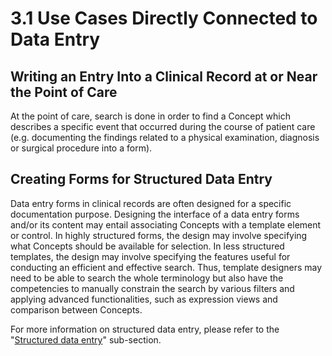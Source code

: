 # 3.1 Use Cases Directly Connected to Data Entry

## Writing an Entry Into a Clinical Record at or Near the Point of Care

At the point of care, search is done in order to find a Concept which describes a specific event that occurred during the course of patient care (e.g. documenting the findings related to a physical examination, diagnosis or surgical procedure into a form).

## Creating Forms for Structured Data Entry

Data entry forms in clinical records are often designed for a specific documentation purpose. Designing the interface of a data entry forms and/or its content may entail associating Concepts with a template element or control. In highly structured forms, the design may involve specifying what Concepts should be available for selection. In less structured templates, the design may involve specifying the features useful for conducting an efficient and effective search. Thus, template designers may need to be able to search the whole terminology but also have the competencies to manually constrain the search by various filters and applying advanced functionalities, such as expression views and comparison between Concepts.

For more information on structured data entry, please refer to the "[Structured data entry](<../6 data-entry/6.2 structured-data-entry/>)" sub-section.
